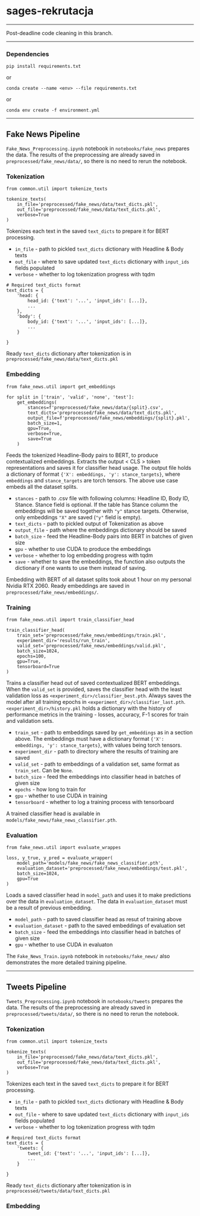 # sages-rekrutacja

---
Post-deadline code cleaning in this branch.

---
### Dependencies
`pip install requirements.txt`

or 

`conda create --name <env> --file requirements.txt`

or 

`conda env create -f environment.yml`

---

## Fake News Pipeline

`Fake_News_Preprocessing.ipynb` notebook in `notebooks/fake_news` prepares the data.
The results of the preprocessing are already saved in `preprocessed/fake_news/data/`, so there is no
need to rerun the notebook.

### Tokenization
```
from common.util import tokenize_texts

tokenize_texts(
    in_file='preprocessed/fake_news/data/text_dicts.pkl',
    out_file='preprocessed/fake_news/data/text_dicts.pkl',
    verbose=True
)
```
Tokenizes each text in the saved `text_dicts` to prepare it for BERT processing.
- `in_file` - path to pickled `text_dicts` dictionary with Headline & Body texts
- `out_file` - where to save updated `text_dicts` dictionary with `input_ids` fields populated
- `verbose` - whether to log tokenization progress with tqdm
```
# Required text_dicts format
text_dicts = {
    'head: {
        head_id: {'text': '...', 'input_ids': [...]},
        ...
    },
    'body': {
        body_id: {'text': '...', 'input_ids': [...]},
        ...
    }
    
}
```
Ready `text_dicts` dictionary after tokenization is in `preprocessed/fake_news/data/text_dicts.pkl`

### Embedding
```
from fake_news.util import get_embeddings

for split in ['train', 'valid', 'none', 'test']:
    get_embeddings(
        stances=f'preprocessed/fake_news/data/{split}.csv',
        text_dicts='preprocessed/fake_news/data/text_dicts.pkl',
        output_file=f'preprocessed/fake_news/embeddings/{split}.pkl',
        batch_size=1,
        gpu=True,
        verbose=True,
        save=True
    )
```
Feeds the tokenized Headline-Body pairs to BERT, to produce contextualized embeddings.
Extracts the output < CLS > token representations and saves it for classifier head usage. The output 
file holds a dictionary of format `{'X': embeddings, 'y': stance_targets}`, where `embeddings` and 
`stance_targets` are torch tensors. The above use case embeds all the dataset splits.
- `stances` - path to .csv file with following columns: Headline ID, Body ID, Stance. Stance 
field is optional. If the table has Stance column the embeddings will be saved together with `"y"` 
stance targets. Otherwise, only embeddings `"X"` are saved (`"y"` field is empty).
- `text_dicts` - path to pickled output of Tokenization as above
- `output_file` - path where the embeddings dictionary should be saved
- `batch_size` - feed the Headline-Body pairs into BERT in batches of given size
- `gpu` - whether to use CUDA to produce the embeddings
- `verbose` - whether to log embedding progress with tqdm
- `save` - whether to save the embeddings, the function also outputs the dictionary
if one wants to use them instead of saving.

Embedding with BERT of all dataset splits took about 1 hour on my personal Nvidia RTX 2060.
Ready embeddings are saved in `preprocessed/fake_news/embeddings/`.

### Training
```
from fake_news.util import train_classifier_head

train_classifier_head(
    train_set='preprocessed/fake_news/embeddings/train.pkl',
    experiment_dir='results/run_train',
    valid_set='preprocessed/fake_news/embeddings/valid.pkl',
    batch_size=1024,
    epochs=100,
    gpu=True,
    tensorboard=True
)
```
Trains a classifier head out of saved contextualized BERT embeddings. When the `valid_set` is 
provided, saves the classifier head with the least validation loss as 
`<experiment_dir>/classifier_best.pth`. Always saves the model after all training epochs in 
`<experiment_dir>/classifier_last.pth`. `<experiment_dir>/history.pkl` holds a dictionary with the 
history of performance metrics in the training - losses, accuracy, F-1 scores for train and 
validation sets.
- `train_set` - path to embeddings saved by `get_embeddings` as in a section above. 
The embeddings must have a dictionary format `{'X': embeddings, 'y': stance_targets}`, with values
being torch tensors.
- `experiment_dir` - path to directory where the results of training are saved
- `valid_set` - path to embeddings of a validation set, same format as `train_set`. Can be `None`.
- `batch_size` - feed the embeddings into classifier head in batches of given size
- `epochs` - how long to train for
- `gpu` - whether to use CUDA in training
- `tensorboard` - whether to log a training process with tensorboard

A trained classifier head is available in `models/fake_news/fake_news_classifier.pth`.

### Evaluation
```
from fake_news.util import evaluate_wrappes

loss, y_true, y_pred = evaluate_wrapper(
    model_path='models/fake_news/fake_news_classifier.pth', 
    evaluation_dataset='preprocessed/fake_news/embeddings/test.pkl', 
    batch_size=1024, 
    gpu=True
)
```
Loads a saved classifier head in `model_path` and uses it to make predictions over the data in 
`evaluation_dataset`. The data in `evaluation_dataset` must be a result of previous embedding.

- `model_path` - path to saved classifier head as resut of training above
- `evaluation_dataset` - path to the saved embeddings of evaluation set
- `batch_size` - feed the embeddings into classifier head in batches of given size
- `gpu` - whether to use CUDA in evaluaton

The `Fake_News_Train.ipynb` notebook in `notebooks/fake_news/` also demonstrates the more detailed 
training pipeline.

---
## Tweets Pipeline
`Tweets_Preprocessing.ipynb` notebook in `notebooks/tweets` prepares the data.
The results of the preprocessing are already saved in `preprocessed/tweets/data/`, so there is no
need to rerun the notebook.

### Tokenization
```
from common.util import tokenize_texts

tokenize_texts(
    in_file='preprocessed/fake_news/data/text_dicts.pkl',
    out_file='preprocessed/fake_news/data/text_dicts.pkl',
    verbose=True
)
```
Tokenizes each text in the saved `text_dicts` to prepare it for BERT processing.
- `in_file` - path to pickled `text_dicts` dictionary with Headline & Body texts
- `out_file` - where to save updated `text_dicts` dictionary with `input_ids` fields populated
- `verbose` - whether to log tokenization progress with tqdm
```
# Required text_dicts format
text_dicts = {
    'tweets: {
        tweet_id: {'text': '...', 'input_ids': [...]},
        ...
    }
    
}
```
Ready `text_dicts` dictionary after tokenization is in `preprocessed/tweets/data/text_dicts.pkl`


### Embedding